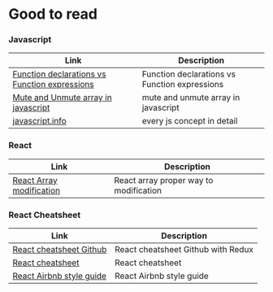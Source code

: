 
# Good to read

### Javascript
| Link | Description |
| ------ | ------ |
|  [Function declarations vs Function expressions][PlDb] | Function declarations vs Function expressions  |
|  [Mute and Unmute array in javascript][JsGooLink1] | mute and unmute array in javascript  |
|  [javascript.info][jsinfo] | every js concept in detail  |

### React
| Link | Description |
| ------ | ------ |
|  [React Array modification][ReRe1] | React array proper way to modification  |

### React Cheatsheet
| Link | Description |
| ------ | ------ |
|  [React cheatsheet Github][ReCh2] | React cheatsheet Github with Redux  |
|  [React cheatsheet][ReCh1] | React cheatsheet  |
|  [React Airbnb style guide][ReStG1] | React Airbnb style guide  |

[//]: # (These are reference links used in the body of this note and get stripped out when the markdown processor does its job. There is no need to format nicely because it shouldn't be seen. Thanks SO - http://stackoverflow.com/questions/4823468/store-comments-in-markdown-syntax)

   [Function declarations vs Function expressions]: <https://javascriptweblog.wordpress.com/2010/07/06/function-declarations-vs-function-expressions/>
   [PlDb]: <https://javascriptweblog.wordpress.com/2010/07/06/function-declarations-vs-function-expressions/>
   [ReCh1]: <https://jsmanifest.com/react-cheatsheet/>
   [ReCh2]: <https://github.com/vincsb/react-cheat-sheet#table-of-contents>
   [ReStG1]: <https://github.com/airbnb/javascript/tree/master/react>
   [ReRe1]: <https://www.robinwieruch.de/react-state-array-add-update-remove>
   [JsGooLink1]: <https://doesitmutate.xyz/>
   [jsinfo]: <https://javascript.info/>
   
